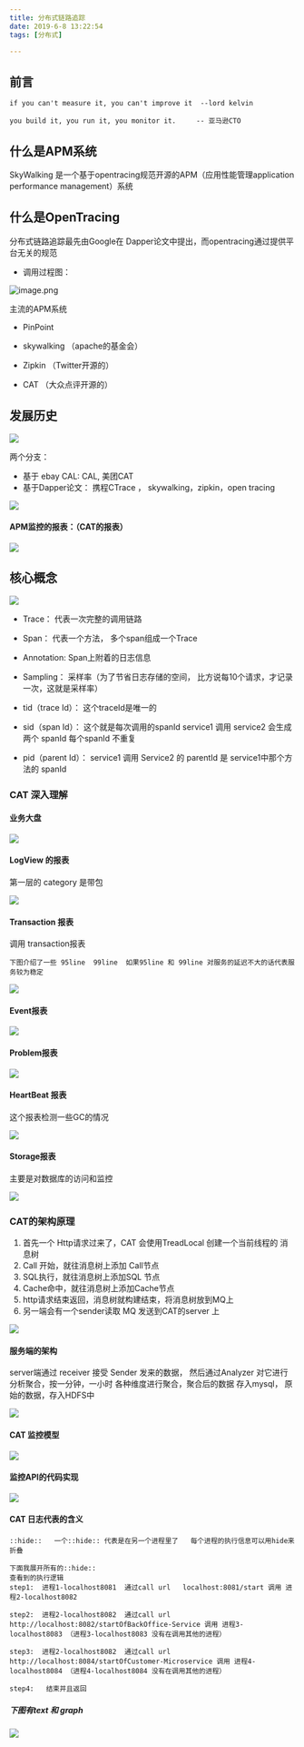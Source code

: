 ```yaml
---
title: 分布式链路追踪
date: 2019-6-8 13:22:54
tags: [分布式]

---
```




## 前言
`if you can't measure it, you can't improve it  --lord kelvin`

```
you build it, you run it, you monitor it.     -- 亚马逊CTO
```



## 什么是APM系统

SkyWalking 是一个基于opentracing规范开源的APM（应用性能管理application performance management）系统



## 什么是OpenTracing

分布式链路追踪最先由Google在 Dapper论文中提出，而opentracing通过提供平台无关的规范

 

- 调用过程图：

![image.png](https://i.loli.net/2020/01/19/JWmxXdEHSB84Pyl.png)

主流的APM系统

- PinPoint

- skywalking   （apache的基金会）

- Zipkin   （Twitter开源的）

- CAT   （大众点评开源的）

   







## 发展历史

![](https://i.loli.net/2020/02/17/5vhVlzoEgrGZJnc.png)



两个分支：

- 基于 ebay CAL:   CAL,  美团CAT
- 基于Dapper论文： 携程CTrace ， skywalking，zipkin，open tracing

![](https://i.loli.net/2020/02/18/1mzh2DkaMTvQnYP.png)

#### APM监控的报表：（CAT的报表）

![](https://i.loli.net/2020/02/18/caHA3lfZYo6FK5Q.png)



##  核心概念

![](https://i.loli.net/2020/02/17/8EJGBxLsqet5Nwk.png)

- Trace： 代表一次完整的调用链路
- Span： 代表一个方法，  多个span组成一个Trace

- Annotation:   Span上附着的日志信息
- Sampling： 采样率（为了节省日志存储的空间， 比方说每10个请求，才记录一次，这就是采样率）



- tid（trace Id）：   这个traceId是唯一的
- sid（span Id）： 这个就是每次调用的spanId   service1 调用 service2 会生成两个 spanId  每个spanId 不重复
- pid（parent Id）： service1 调用 Service2 的 parentId 是  service1中那个方法的 spanId







### CAT 深入理解



#### 业务大盘

![](https://i.loli.net/2020/02/18/AfFpn6laLeKT8Ei.png)





#### LogView 的报表



第一层的  category 是带包

![](https://i.loli.net/2020/02/18/7tBqW5ayLOGwkXr.png)

#### Transaction 报表

调用 transaction报表

```
下图介绍了一些 95line  99line  如果95line 和 99line 对服务的延迟不大的话代表服务较为稳定
```



![](https://i.loli.net/2020/02/18/tJrdBunpF3gwMHy.png)



#### Event报表

![](https://i.loli.net/2020/02/18/E6kgcsyDmtT41eW.png)





#### Problem报表

![](https://i.loli.net/2020/02/18/kzAYXyh3tRpa8J7.png)

#### HeartBeat 报表

这个报表检测一些GC的情况

![](https://i.loli.net/2020/02/18/eX1PQd34RZNuSKn.png)



#### Storage报表

主要是对数据库的访问和监控

![](https://i.loli.net/2020/02/18/Lzoj8JTGWSBP1FX.png)





###  CAT的架构原理

1. 首先一个 Http请求过来了，CAT 会使用TreadLocal   创建一个当前线程的 消息树
2. Call 开始，就往消息树上添加 Call节点
3. SQL执行，就往消息树上添加SQL 节点
4. Cache命中，就往消息树上添加Cache节点
5. http请求结束返回，消息树就构建结束，将消息树放到MQ上
6. 另一端会有一个sender读取 MQ 发送到CAT的server 上

![](https://i.loli.net/2020/02/18/4eCmA9YoxaFnlZV.png)





#### 服务端的架构

server端通过 receiver 接受 Sender 发来的数据， 然后通过Analyzer 对它进行分析聚合，按一分钟，一小时 各种维度进行聚合，聚合后的数据 存入mysql， 原始的数据，存入HDFS中

![](https://i.loli.net/2020/02/18/fd7ez4oCtvmHpuc.png)





#### CAT 监控模型

![](https://i.loli.net/2020/02/18/6v5HJdEkFb7KGOw.png)





#### 监控API的代码实现

![](https://i.loli.net/2020/02/18/dgq6FMsj2Um8KS9.png)





#### CAT 日志代表的含义

```
::hide::   一个::hide:: 代表是在另一个进程里了   每个进程的执行信息可以用hide来折叠

下面我展开所有的::hide::
查看到的执行逻辑
step1:  进程1-localhost8081  通过call url   localhost:8081/start 调用 进程2-localhost8082

step2:  进程2-localhost8082  通过call url   http://localhost:8082/startOfBackOffice-Service 调用 进程3-localhost8083 （进程3-localhost8083 没有在调用其他的进程）

step3:  进程2-localhost8082  通过call url   	http://localhost:8084/startOfCustomer-Microservice 调用 进程4-localhost8084 （进程4-localhost8084 没有在调用其他的进程）

step4:   结束并且返回

```





##### 下图有text 和 graph 

![](https://i.loli.net/2020/02/24/2UQPXumldLy5rpq.png)

